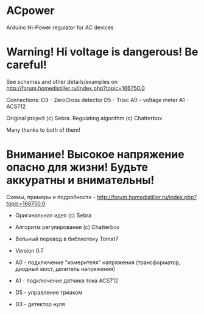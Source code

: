 # ACpower
Arduino Hi-Power regulator for AC devices

__Warning! Hi voltage is dangerous! Be careful!__
=================================================

See schemas and other details/examples on http://forum.homedistiller.ru/index.php?topic=166750.0

Connections:
D3 - ZeroCross detector
D5 - Triac
A0 - voltage meter
A1 - ACS712

Original project (c) Sebra.
Regulating algorithm (c) Chatterbox.

Many thanks to both of them!


__Внимание! Высокое напряжение опасно для жизни!__
__Будьте аккуратны и внимательны!__
====================================================================================

Схемы, примеры и подробности - http://forum.homedistiller.ru/index.php?topic=166750.0

* Оригинальная идея (c) Sebra
* Алгоритм регулирования (c) Chatterbox

* Вольный перевод в библиотеку Tomat7
* Version 0.7
 
* A0 - подключение "измерителя" напряжения (трансформатор, диодный мост, делитель напряжения)
* A1 - подключение датчика тока ACS712
* D5 - управление триаком
* D3 - детектор нуля

